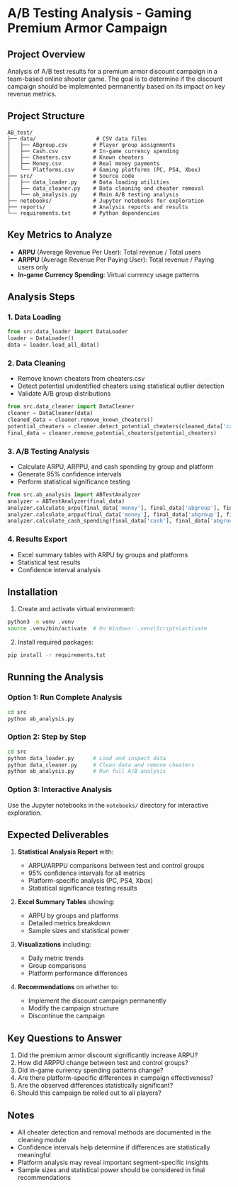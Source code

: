 # A/B Testing Analysis - Gaming Premium Armor Campaign

## Project Overview
Analysis of A/B test results for a premium armor discount campaign in a team-based online shooter game. The goal is to determine if the discount campaign should be implemented permanently based on its impact on key revenue metrics.

## Project Structure
```
AB_test/
├── data/                   # CSV data files
│   ├── ABgroup.csv        # Player group assignments
│   ├── Cash.csv           # In-game currency spending
│   ├── Cheaters.csv       # Known cheaters
│   ├── Money.csv          # Real money payments
│   └── Platforms.csv      # Gaming platforms (PC, PS4, Xbox)
├── src/                   # Source code
│   ├── data_loader.py     # Data loading utilities
│   ├── data_cleaner.py    # Data cleaning and cheater removal
│   └── ab_analysis.py     # Main A/B testing analysis
├── notebooks/             # Jupyter notebooks for exploration
├── reports/               # Analysis reports and results
└── requirements.txt       # Python dependencies
```

## Key Metrics to Analyze
- **ARPU** (Average Revenue Per User): Total revenue / Total users
- **ARPPU** (Average Revenue Per Paying User): Total revenue / Paying users only
- **In-game Currency Spending**: Virtual currency usage patterns

## Analysis Steps

### 1. Data Loading
```python
from src.data_loader import DataLoader
loader = DataLoader()
data = loader.load_all_data()
```

### 2. Data Cleaning
- Remove known cheaters from cheaters.csv
- Detect potential unidentified cheaters using statistical outlier detection
- Validate A/B group distributions

```python
from src.data_cleaner import DataCleaner
cleaner = DataCleaner(data)
cleaned_data = cleaner.remove_known_cheaters()
potential_cheaters = cleaner.detect_potential_cheaters(cleaned_data['cash'])
final_data = cleaner.remove_potential_cheaters(potential_cheaters)
```

### 3. A/B Testing Analysis
- Calculate ARPU, ARPPU, and cash spending by group and platform
- Generate 95% confidence intervals
- Perform statistical significance testing

```python
from src.ab_analysis import ABTestAnalyzer
analyzer = ABTestAnalyzer(final_data)
analyzer.calculate_arpu(final_data['money'], final_data['abgroup'], final_data['platforms'])
analyzer.calculate_arppu(final_data['money'], final_data['abgroup'], final_data['platforms'])
analyzer.calculate_cash_spending(final_data['cash'], final_data['abgroup'], final_data['platforms'])
```

### 4. Results Export
- Excel summary tables with ARPU by groups and platforms
- Statistical test results
- Confidence interval analysis

## Installation

1. Create and activate virtual environment:
```bash
python3 -m venv .venv
source .venv/bin/activate  # On Windows: .venv\Scripts\activate
```

2. Install required packages:
```bash
pip install -r requirements.txt
```

## Running the Analysis

### Option 1: Run Complete Analysis
```bash
cd src
python ab_analysis.py
```

### Option 2: Step by Step
```bash
cd src
python data_loader.py      # Load and inspect data
python data_cleaner.py     # Clean data and remove cheaters
python ab_analysis.py      # Run full A/B analysis
```

### Option 3: Interactive Analysis
Use the Jupyter notebooks in the `notebooks/` directory for interactive exploration.

## Expected Deliverables

1. **Statistical Analysis Report** with:
   - ARPU/ARPPU comparisons between test and control groups
   - 95% confidence intervals for all metrics
   - Platform-specific analysis (PC, PS4, Xbox)
   - Statistical significance testing results

2. **Excel Summary Tables** showing:
   - ARPU by groups and platforms
   - Detailed metrics breakdown
   - Sample sizes and statistical power

3. **Visualizations** including:
   - Daily metric trends
   - Group comparisons
   - Platform performance differences

4. **Recommendations** on whether to:
   - Implement the discount campaign permanently
   - Modify the campaign structure
   - Discontinue the campaign

## Key Questions to Answer

1. Did the premium armor discount significantly increase ARPU?
2. How did ARPPU change between test and control groups?
3. Did in-game currency spending patterns change?
4. Are there platform-specific differences in campaign effectiveness?
5. Are the observed differences statistically significant?
6. Should this campaign be rolled out to all players?

## Notes
- All cheater detection and removal methods are documented in the cleaning module
- Confidence intervals help determine if differences are statistically meaningful
- Platform analysis may reveal important segment-specific insights
- Sample sizes and statistical power should be considered in final recommendations 